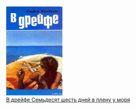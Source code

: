 ![](В%20дрейфе%20Семьдесят%20шесть%20дней%20в%20плену%20у%20моря.jpg)  
[В дрейфе Семьдесят шесть дней в плену у моря](В%20дрейфе%20Семьдесят%20шесть%20дней%20в%20плену%20у%20моря.md)
